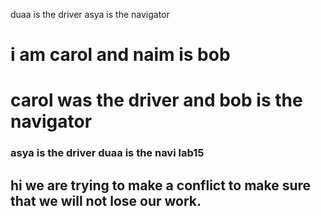 
duaa is the driver asya is the navigator 

# i am carol and naim is bob

# carol was the driver and bob is the navigator



### asya is the driver duaa is the navi lab15

## hi we are trying to make a conflict to make sure that we will not lose our work.